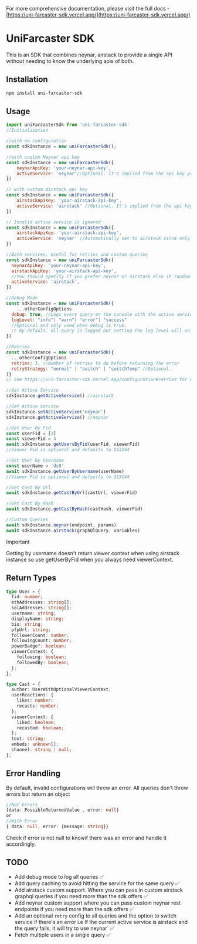 For more comprehensive documentation, please visit the full docs - [https://uni-farcaster-sdk.vercel.app/](https://uni-farcaster-sdk.vercel.app/)

# UniFarcaster SDK

This is an SDK that combines neynar, airstack to provide a single API without needing to know the underlying apis of both.

## Installation

```bash
npm install uni-farcaster-sdk
```

## Usage

```js
import uniFarcasterSdk from 'uni-farcaster-sdk'
//Initialization

//with no configuration
const sdkInstance = new uniFarcasterSdk();

//with custom Neynar api key
const sdkInstance = new uniFarcasterSdk({
	neynarApiKey: 'your-neynar-api-key',
	activeService: 'neynar'//Optional. It's implied from the api key you provide
})

// with custom Airstack api key
const sdkInstance = new uniFarcasterSdk({
	airstackApiKey: 'your-airstack-api-key',
	activeService: 'airstack' //Optional. It's implied from the api key you provide
})

// Invalid active service is ignored
const sdkInstance = new uniFarcasterSdk({
	airstackApiKey: 'your-airstack-api-key',
	activeService: 'neynar' //Automatically set to airstack since only airstack api key is provided
})

//Both services. Useful for retries and custom queries
const sdkInstance = new uniFarcasterSdk({
  neynarApiKey: 'your-neynar-api-key',
  airstackApiKey: 'your-airstack-api-key',
  //You should specify if you prefer neynar or airstack else it randomly choses one of them
  activeService: 'airstack',
})

//Debug Mode
const sdkInstance = new uniFarcasterSdk({
	...otherConfigOptions
  debug: true, //Logs every query on the console with the active service used for it,
  logLevel: "info"| "warn"| "error"| "success"
  //Optional and only used when debug is true.
  // By default, all query is logged but setting the log level will only log queries with the specified level
})

//Retries
const sdkInstance = new uniFarcasterSdk({
  ...otherConfigOptions
  retries: 3, //Number of retries to do before returning the error
  retryStrategy: "normal" | "switch" | "switchTemp" //Optional.
)}
// See https://uni-farcaster-sdk.vercel.app/configuration#retries for more information about retries and retryStrategy

//Get Active Service
sdkInstance.getActiveService() //airstack

//Set Active Service
sdkInstance.setActiveService('neynar')
sdkInstance.getActiveService() //neynar

//Get User By Fid
const userFid = [3]
const viewerFid = 4
await sdkInstance.getUsersByFid(userFid, viewerFid)
//Viewer Fid is optional and defaults to 213144

//Get User By Username
const userName = 'ds8'
await sdkInstance.getUserByUsername(userName)
//Viewer Fid is optional and defaults to 213144

//Get Cast By Url
await sdkInstance.getCastByUrl(castUrl, viewerFid)

//Get Cast By Hash
await sdkInstance.getCastByHash(castHash, viewerFid)

//Custom Queries
await sdkInstance.neynar(endpoint, params)
await sdkInstance.airstack(graphQlQuery, variables)
```

> [!IMPORTANT]
> Getting by username doesn't return viewer context when using airstack instance so use getUserByFid when you always need viewerContext.

## Return Types

```ts
type User = {
  fid: number;
  ethAddresses: string[];
  solAddresses: string[];
  username: string;
  displayName: string;
  bio: string;
  pfpUrl: string;
  followerCount: number;
  followingCount: number;
  powerBadge?: boolean;
  viewerContext: {
    following: boolean;
    followedBy: boolean;
  };
};

type Cast = {
  author: UserWithOptionalViewerContext;
  userReactions: {
    likes: number;
    recasts: number;
  };
  viewerContext: {
    liked: boolean;
    recasted: boolean;
  };
  text: string;
  embeds: unknown[];
  channel: string | null;
};
```

## Error Handling

By default, invalid configurations will throw an error.
All queries don't throw errors but return an object

```ts
//Not Errors
{data: PossibleReturnedValue , error: null}
or
//With Error
{ data: null, error: {message: string}}
```

Check if error is not null to knowif there was an error and handle it accordingly.

## TODO

- Add debug mode to log all queries ✅
- Add query caching to avoid hitting the service for the same query ✅
- Add airstack custom support. Where you can pass in custom airstack graphql queries if you need more than the sdk offers ✅
- Add neynar custom support where you can pass custom neynar rest endpoints if you need more than the sdk offers ✅
- Add an optional `retry` config to all queries and the option to switch service if there's an error
  i.e If the current active service is airstack and the query fails, it will try to use neynar`
  ✅
- Fetch multiple users in a single query ✅
